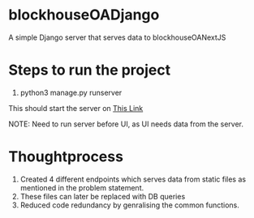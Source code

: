 # blockhouseOADjango
A simple Django server that serves data to blockhouseOANextJS

# Steps to run the project
1) python3 manage.py runserver

This should start the server on [This Link](http://127.0.0.1:8000)

NOTE: Need to run server before UI, as UI needs data from the server.

# Thoughtprocess
1) Created 4 different endpoints which serves data from static files as mentioned in the problem statement.
2) These files can later be replaced with DB queries
3) Reduced code redundancy by genralising the common functions.